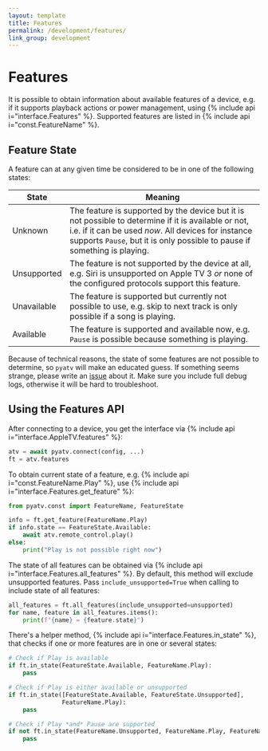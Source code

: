 ```yaml
---
layout: template
title: Features
permalink: /development/features/
link_group: development
---
```

# Features

It is possible to obtain information about available features of a device, e.g. if it supports playback actions or power management, using {% include api i="interface.Features" %}. Supported features are listed in {% include api i="const.FeatureName" %}.

## Feature State

A feature can at any given time be considered to be in one of the following states:

| State | Meaning |
| ----- | ------- |
| Unknown | The feature is supported by the device but it is not possible to determine if it is available or not, i.e. if it can be used *now*. All devices for instance supports `Pause`, but it is only possible to pause if something is playing.
| Unsupported | The feature is not supported by the device at all, e.g. Siri is unsupported on Apple TV 3 *or* none of the configured protocols support this feature.
| Unavailable | The feature is supported but currently not possible to use, e.g. skip to next track is only possible if a song is playing.
| Available | The feature is supported and available now, e.g. `Pause` is possible because something is playing.

Because of technical reasons, the state of some features are not possible to determine, so `pyatv` will make an educated guess. If something seems strange, please write an [issue](https://github.com/postlund/pyatv/issues/new?assignees=&labels=bug&template=bug_report.md&title=) about it. Make sure you include full debug logs, otherwise it will be hard to troubleshoot.

## Using the Features API

After connecting to a device, you get the interface via {% include api i="interface.AppleTV.features" %}:

```python
atv = await pyatv.connect(config, ...)
ft = atv.features
```

To obtain current state of a feature, e.g. {% include api i="const.FeatureName.Play" %}, use {% include api i="interface.Features.get_feature" %}:

```python
from pyatv.const import FeatureName, FeatureState

info = ft.get_feature(FeatureName.Play)
if info.state == FeatureState.Available:
    await atv.remote_control.play()
else:
    print("Play is not possible right now")
```

The state of all features can be obtained via {% include api i="interface.Features.all_features" %}. By default, this method will exclude unsupported features. Pass `include_unsupported=True` when calling to include state of all features:

```python
all_features = ft.all_features(include_unsupported=unsupported)
for name, feature in all_features.items():
    print(f"{name} = {feature.state}")
```

There's a helper method, {% include api i="interface.Features.in_state" %}, that checks if one or
more features are in one or several states:

```python
# Check if Play is available
if ft.in_state(FeatureState.Available, FeatureName.Play):
    pass

# Check if Play is either available or unsupported
if ft.in_state([FeatureState.Available, FeatureState.Unsupported],
               FeatureName.Play):
    pass

# Check if Play *and* Pause are supported
if not ft.in_state(FeatureName.Unsupported, FeatureName.Play, FeatureName.Pause):
    pass

```